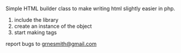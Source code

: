 Simple HTML builder class to make writing html slightly easier in php. 

1. include the library 
2. create an instance of the object
3. start making tags 

report bugs to grnesmith@gmail.com
